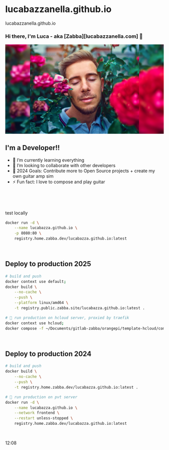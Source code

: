 # lucabazzanella.github.io
lucabazzanella.github.io

### Hi there, I'm Luca - aka [Zabba][lucabazzanella.com] 👋

[![Website](https://raw.githubusercontent.com/lucaBazza/lucabazza.github.io/main/img/portfolios/DSC09160_ps.jpg)](https://lucabazza.github.io)

## I'm a Developer!!

- 🌱 I’m currently learning everything
- 👯 I’m looking to collaborate with other developers
- 🥅 2024 Goals: Contribute more to Open Source projects + create my own guitar amp sim 
- ⚡ Fun fact: I love to compose and play guitar 

&nbsp;

&nbsp;

test locally
```bash
docker run -d \
    --name lucabazza.github.io \
    -p 8080:80 \
    registry.home.zabba.dev/lucabazza.github.io:latest
```

&nbsp;

## Deploy to production 2025
```bash
# build and push
docker context use default;
docker build \
    --no-cache \
    --push \
    --platform linux/amd64 \
    -t registry.public.zabba.site/lucabazza.github.io:latest .
```

```bash
# 🍊 run production on hcloud server, proxied by traefik
docker context use hcloud;
docker compose -f ~/Documents/gitlab-zabba/orangepi/template-hcloud/compose.yml up dsp -d
```

&nbsp;

## Deploy to production 2024
```bash
# build and push
docker build \
    --no-cache \
    --push \
    -t registry.home.zabba.dev/lucabazza.github.io:latest .
```

```bash
# 🍊 run production on pvt server
docker run -d \
    --name lucabazza.github.io \
    --network frontend \
    --restart unless-stopped \ 
    registry.home.zabba.dev/lucabazza.github.io:latest
```


&nbsp;

12:08